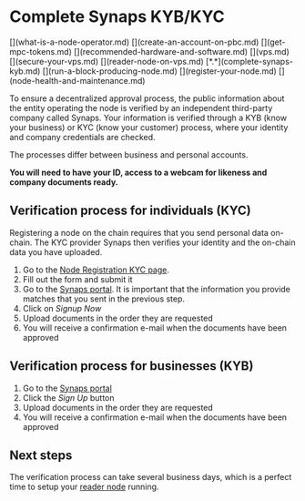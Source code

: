 # Complete Synaps KYB/KYC
<div class="dot-navigation" markdown>
   [](what-is-a-node-operator.md)
   [](create-an-account-on-pbc.md)
   [](get-mpc-tokens.md)
   [](recommended-hardware-and-software.md)
   [](vps.md)
   [](secure-your-vps.md)
   [](reader-node-on-vps.md)
   [*.*](complete-synaps-kyb.md)
   [](run-a-block-producing-node.md)
   [](register-your-node.md)
   [](node-health-and-maintenance.md)
</div>

To ensure a decentralized approval process, the public information about the entity operating the node is verified by an independent third-party company called Synaps.
Your information is verified through a KYB (know your business) or KYC (know your customer) process, where your identity and company credentials are checked.

The processes differ between business and personal accounts.

**You will need to have your ID, access to a webcam for likeness and company documents ready.**

## Verification process for individuals (KYC)

Registering a node on the chain requires that you send personal data on-chain.
The KYC provider Synaps then verifies your identity and the on-chain data you have uploaded.

1. Go to the [Node Registration KYC page](https://browser.partisiablockchain.com/node-registration).
1. Fill out the form and submit it
1. Go to the [Synaps portal](https://partisiablockchain-kyc.synaps.me/). It is important that the information you provide matches that you sent in the previous step.
1. Click on *Signup Now*
1. Upload documents in the order they are requested
1. You will receive a confirmation e-mail when the documents have been approved

## Verification process for businesses (KYB)

1. Go to the [Synaps portal](https://partisiablockchain.synaps.me/)
1. Click the *Sign Up* button
1. Upload documents in the order they are requested  
1. You will receive a confirmation e-mail when the documents have been approved  

## Next steps

The verification process can take several business days, which is a perfect time to setup your [reader node](reader-node-on-vps.md) running.
